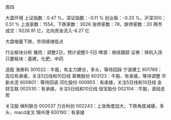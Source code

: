 周四

大盘环境
上证指数：0.47 %，深证指数：-0.11 %
创业板：-0.33 %，沪深300：0.51 %
上涨家数：1554，下跌家数：3026
涨停家数：78，跌停家数：20 
两市成交：9226.91 亿，北向资金流入-6.27 亿

大盘缩量下跌，市场情绪低点

行业板块分析
猪肉：调整2日，预计调整3-5日
啤酒：继续跟踪
证券：择机入场
只要板块：基建，化肥，中药

选股
海泰科 301022：牛股，有主力建仓，多头，等待回踩
宁波建工 601789：高位有承接，关注5日线和10日线
翠微股份 603123：牛股，有承接，等待调整
华新水泥 600801：等待回调
河化股份 000953：有承接，关注5日线和10日线
金财互联 002530：有承接，关注5日线和10日线
恒宝股份 002104：牛股，波段走势

关注股
保利联合 002037
力合科创 002243：上涨角度加大，下跌角度减缓，多头，macd金叉
锦州港 600190：有承接
